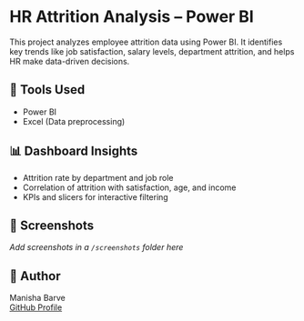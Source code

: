 # HR Attrition Analysis – Power BI

This project analyzes employee attrition data using Power BI. It identifies key trends like job satisfaction, salary levels, department attrition, and helps HR make data-driven decisions.

## 🧰 Tools Used
- Power BI
- Excel (Data preprocessing)

## 📊 Dashboard Insights
- Attrition rate by department and job role
- Correlation of attrition with satisfaction, age, and income
- KPIs and slicers for interactive filtering

## 📸 Screenshots
*Add screenshots in a `/screenshots` folder here*

## 👤 Author
Manisha Barve  
[GitHub Profile](https://github.com/manisha438)
